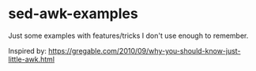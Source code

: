 # sed-awk-examples

Just some examples with features/tricks I don't use enough to remember.

Inspired by: https://gregable.com/2010/09/why-you-should-know-just-little-awk.html
